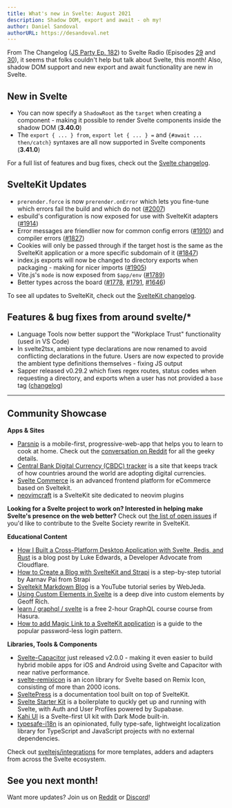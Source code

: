 ```yaml
---
title: What's new in Svelte: August 2021
description: Shadow DOM, export and await - oh my!
author: Daniel Sandoval
authorURL: https://desandoval.net
---
```


From The Changelog ([JS Party Ep. 182](https://changelog.com/jsparty/182)) to Svelte Radio (Episodes [29](https://share.transistor.fm/s/adc23e84) and [30](https://share.transistor.fm/s/6316622d)), it seems that folks couldn't help but talk about Svelte, this month! Also, shadow DOM support and new export and await functionality are new in Svelte.

## New in Svelte
- You can now specify a `ShadowRoot` as the `target` when creating a component - making it possible to render Svelte components inside the shadow DOM (**3.40.0**)
- The `export { ... } from`, `export let { ... } =` and `{#await ... then/catch}` syntaxes are all now supported in Svelte components (**3.41.0**)

For a full list of features and bug fixes, check out the [Svelte changelog](https://github.com/sveltejs/svelte/blob/master/CHANGELOG.md).

## SvelteKit Updates
- `prerender.force` is now `prerender.onError` which lets you fine-tune which errors fail the build and which do not ([#2007](https://github.com/sveltejs/kit/pull/2007))
- esbuild's configuration is now exposed for use with SvelteKit adapters ([#1914](https://github.com/sveltejs/kit/pull/1914))
- Error messages are friendlier now for common config errors ([#1910](https://github.com/sveltejs/kit/pull/1910)) and compiler errors ([#1827](https://github.com/sveltejs/kit/pull/1827))
- Cookies will only be passed through if the target host is the same as the SvelteKit application or a more specific subdomain of it ([#1847](https://github.com/sveltejs/kit/pull/1847))
- index.js exports will now be changed to directory exports when packaging - making for nicer imports ([#1905](https://github.com/sveltejs/kit/pull/1905))
- Vite.js's `mode` is now exposed from `$app/env` ([#1789](https://github.com/sveltejs/kit/pull/1789))
- Better types across the board ([#1778](https://github.com/sveltejs/kit/pull/1778), [#1791](https://github.com/sveltejs/kit/pull/1791), [#1646](https://github.com/sveltejs/kit/pull/1646))

To see all updates to SvelteKit, check out the [SvelteKit changelog](https://github.com/sveltejs/kit/blob/master/packages/kit/CHANGELOG.md).

## Features & bug fixes from around svelte/*
- Language Tools now better support the "Workplace Trust" functionality (used in VS Code)
- In svelte2tsx, ambient type declarations are now renamed to avoid conflicting declarations in the future. Users are now expected to provide the ambient type definitions themselves - fixing JS output
- Sapper released v0.29.2 which fixes regex routes, status codes when requesting a directory, and exports when a user has not provided a `base` tag ([changelog](https://github.com/sveltejs/sapper/blob/master/CHANGELOG.md))

---

## Community Showcase

**Apps & Sites**
- [Parsnip](https://www.parsnip.ai/) is a mobile-first, progressive-web-app that helps you to learn to cook at home. Check out the [conversation on Reddit](https://www.reddit.com/r/sveltejs/comments/oearb9/learning_to_cook_at_home_with_parsnip_built/) for all the geeky details.
- [Central Bank Digital Currency (CBDC) tracker](https://www.atlanticcouncil.org/cbdctracker/) is a site that keeps track of how countries around the world are adopting digital currencies.
- [Svelte Commerce](https://github.com/itswadesh/svelte-commerce) is an advanced frontend platform for eCommerce based on Sveltekit.
- [neovimcraft](https://neovimcraft.com/) is a SvelteKit site dedicated to neovim plugins

**Looking for a Svelte project to work on? Interested in helping make Svelte's presence on the web better?** Check out [the list of open issues](https://github.com/svelte-society/sveltesociety-2021/issues) if you'd like to contribute to the Svelte Society rewrite in SvelteKit.

**Educational Content**
- [How I Built a Cross-Platform Desktop Application with Svelte, Redis, and Rust](https://css-tricks.com/how-i-built-a-cross-platform-desktop-application-with-svelte-redis-and-rust/) is a blog post by Luke Edwards, a Developer Advocate from Cloudflare.
- [How to Create a Blog with SvelteKit and Strapi](https://strapi.io/blog/how-to-create-a-blog-with-svelte-kit-strapi) is a step-by-step tutorial by Aarnav Pai from Strapi
- [Sveltekit Markdown Blog](https://www.youtube.com/watch?v=sKKgT0SEioI&list=PLm_Qt4aKpfKgonq1zwaCS6kOD-nbOKx7V) is a YouTube tutorial series by WebJeda.
- [Using Custom Elements in Svelte](https://css-tricks.com/using-custom-elements-in-svelte/) is a deep dive into custom elements by Geoff Rich.
- [learn / graphql / svelte](https://hasura.io/learn/graphql/svelte-apollo/introduction/) is a free 2-hour GraphQL course course from Hasura.
- [How to add Magic Link to a SvelteKit application](https://magic.link/posts/magic-svelte) is a guide to the popular password-less login pattern.

**Libraries, Tools & Components**
- [Svelte-Capacitor](https://github.com/drannex42/svelte-capacitor/) just released v2.0.0 - making it even easier to build hybrid mobile apps for iOS and Android using Svelte and Capacitor with near native performance.
- [svelte-remixicon](https://github.com/ABarnob/svelte-remixicon) is an icon library for Svelte based on Remix Icon, consisting of more than 2000 icons.
- [SveltePress](https://github.com/GeopJr/SveltePress) is a documentation tool built on top of SvelteKit.
- [Svelte Starter Kit](https://github.com/one-aalam/svelte-starter-kit/tree/auth-supabase) is a boilerplate to quckly get up and running with Svelte, with Auth and User Profiles powered by Supabase.
- [Kahi UI](https://github.com/novacbn/kahi-ui) is a Svelte-first UI kit with Dark Mode built-in.
- [typesafe-i18n](https://github.com/ivanhofer/typesafe-i18n) is an opinionated, fully type-safe, lightweight localization library for TypeScript and JavaScript projects with no external dependencies.

Check out [sveltejs/integrations](https://github.com/sveltejs/integrations) for more templates, adders and adapters from across the Svelte ecosystem.


## See you next month!

Want more updates? Join us on [Reddit](https://www.reddit.com/r/sveltejs/) or [Discord](https://discord.com/invite/yy75DKs)!
